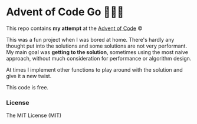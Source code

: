 # Advent of Code Go 🎄👨‍💻
This repo contains **my attempt** at the [Advent of Code](https://adventofcode.com) &copy;

This was a fun project when I was bored at home. There's hardly any thought put into the solutions and some solutions are not very performant. My main goal was **getting to the solution**, sometimes using the most naive approach, without much consideration for performance or algorithm design.

At times I implement other functions to play around with the solution and give it a new twist.

This code is free.

### License
The MIT License (MIT)
